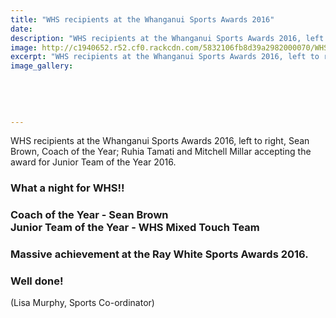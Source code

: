 ```yaml
---
title: "WHS recipients at the Whanganui Sports Awards 2016"
date: 
description: "WHS recipients at the Whanganui Sports Awards 2016, left to right, Sean Brown, Coach of the Year; Ruhia Tamati and Mitchell Millar accepting the award for Junior Team of the Year 2016..."
image: http://c1940652.r52.cf0.rackcdn.com/5832106fb8d39a2982000070/WHS-recipients-of-WU-Sports-awards-2016.jpg
excerpt: "WHS recipients at the Whanganui Sports Awards 2016, left to right, Sean Brown, Coach of the Year; Ruhia Tamati and Mitchell Millar accepting the award for Junior Team of the Year 2016."
image_gallery:
    
    
    
    
    
---
```


<p><span class="fbPhotosPhotoCaption" data-ft="{&quot;tn&quot;:&quot;K&quot;}"><span class="hasCaption">WHS recipients at the Whanganui Sports Awards 2016, left to right, Sean Brown, Coach of the Year; Ruhia Tamati and Mitchell Millar accepting the award for Junior Team of the Year 2016.</span></span></p>
<h3><span id="fbPhotoSnowliftCaption" class="fbPhotosPhotoCaption" data-ft="{&quot;tn&quot;:&quot;K&quot;}"><span class="hasCaption">What a night for WHS!!&nbsp;</span></span><strong><span id="fbPhotoSnowliftCaption" class="fbPhotosPhotoCaption" data-ft="{&quot;tn&quot;:&quot;K&quot;}"><span class="hasCaption"><br /></span></span></strong></h3>
<h3><strong><span id="fbPhotoSnowliftCaption" class="fbPhotosPhotoCaption" data-ft="{&quot;tn&quot;:&quot;K&quot;}"><span class="hasCaption">Coach of the Year - Sean Brown&nbsp;<br />Junior Team of the Year - WHS Mixed Touch Team</span></span></strong></h3>
<h3><span id="fbPhotoSnowliftCaption" class="fbPhotosPhotoCaption" data-ft="{&quot;tn&quot;:&quot;K&quot;}"><span class="hasCaption">Massive achievement at the Ray White Sports Awards 2016.&nbsp;</span></span><strong><span id="fbPhotoSnowliftCaption" class="fbPhotosPhotoCaption" data-ft="{&quot;tn&quot;:&quot;K&quot;}"><span class="hasCaption"><br /></span></span></strong></h3>
<h3><strong><span id="fbPhotoSnowliftCaption" class="fbPhotosPhotoCaption" data-ft="{&quot;tn&quot;:&quot;K&quot;}"><span class="hasCaption">Well done!</span></span><span id="fbPhotoSnowliftTagList" class="fbPhotoTagList"><span class="fcg">&nbsp;</span></span></strong></h3>
<p><span class="fbPhotoTagList"><span class="fcg">(Lisa Murphy, Sports Co-ordinator)</span></span></p>

